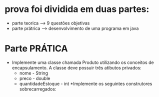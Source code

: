 # prova foi dividida em duas partes:
* parte teorica --> 9 questões objetivas
* parte prátrica --> desenvolvimento de uma programa em java
# Parte PRÁTICA
* Implemente uma classe chamada Produto utilizando  os conceitos de encapsulamento. A classe deve possuir três atibutos privados:
  * nome - String
  * preco - double
  * quantidadeEstoque - int
*Implemente os seguintes construtores sobrecarregados:
  
